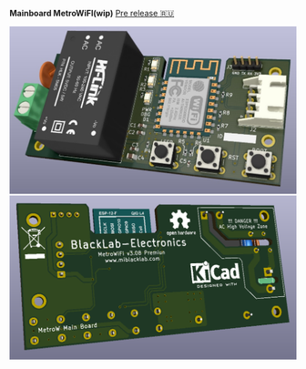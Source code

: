 **Mainboard MetroWiFI(wip)**
[Pre release :ru:](https://github.com/arduCuba/MetroWiFi/releases/tag/Beta_4)

![Optional Text](./mb_front.jpg)
![Optional Text](./mb_back.png)
